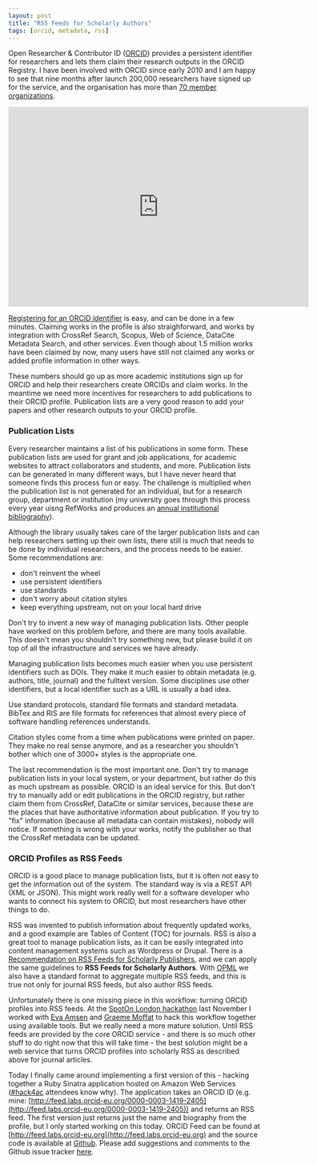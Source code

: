 ```yaml
---
layout: post
title: "RSS Feeds for Scholarly Authors"
tags: [orcid, metadata, rss]
---
```


Open Researcher & Contributor ID ([ORCID](https://speakerdeck.com/mfenner/orcid-connecting-research-and-researchers-1)) provides a persistent identifier for researchers and lets them claim their research outputs in the ORCID Registry. I have been involved with ORCID since early 2010 and I am happy to see that nine months after launch 200,000 researchers have signed up for the service, and the organisation has more than [70 member organizations](http://orcid.org/about/community/members).

<iframe src="http://s3.datawrapper.de/BZBSQ/" frameborder="0" allowtransparency="true" allowfullscreen="allowfullscreen" webkitallowfullscreen="webkitallowfullscreen" mozallowfullscreen="mozallowfullscreen" oallowfullscreen="oallowfullscreen" msallowfullscreen="msallowfullscreen" width="600" height="400"></iframe>

[Registering for an ORCID identifier](https://orcid.org/register) is easy, and can be done in a few minutes. Claiming works in the profile is also straighforward, and works by integration with CrossRef Search, Scopus, Web of Science, DataCite Metadata Search, and other services. Even though about 1.5 million works have been claimed by now, many users have still not claimed any works or added profile information in other ways. 

These numbers should go up as more academic institutions sign up for ORCID and help their researchers create ORCIDs and claim works. In the meantime we need more incentives for researchers to add publications to their ORCID profile. Publication lists are a very good reason to add your papers and other research outputs to your ORCID profile.

### Publication Lists

Every researcher maintains a list of his publications in some form. These publication lists are used for grant and job applications, for academic websites to attract collaborators and students, and more. Publication lists can be generated in many different ways, but I have never heard that someone finds this process fun or easy. The challenge is multiplied when the publication list is not generated for an individual, but for a research group, department or institution (my university goes through this process every year uisng RefWorks and produces an [annual institutional bibliography](http://www.refworks.com/RefShare2?site=047931198213200000/RWWS6A619751/2013%20Hochschulbibliografie)).

Although the library usually takes care of the larger publication lists and can help researchers setting up their own lists, there still is much that needs to be done by individual researchers, and the process needs to be easier. Some recommendations are:

* don't reinvent the wheel
* use persistent identifiers
* use standards
* don't worry about citation styles
* keep everything upstream, not on your local hard drive

Don't try to invent a new way of managing publication lists. Other people have worked on this problem before, and there are many tools available. This doesn't mean you shouldn't try something new, but please build it on top of all the infrastructure and services we have already.

Managing publication lists becomes much easier when you use persistent identifiers such as DOIs. They make it much easier to obtain metadata (e.g. authors, title, journal) and the fulltext version. Some disciplines use other identifiers, but a local identifier such as a URL is usually a bad idea.

Use standard protocols, standard file formats and standard metadata. BibTex and RIS are file formats for references that almost every piece of software handling references understands. 

Citation styles come from a time when publications were printed on paper. They make no real sense anymore, and as a researcher you shouldn't bother which one of 3000+ styles is the appropriate one.

The last recommendation is the most important one. Don't try to manage publication lists in your local system, or your department, but rather do this as much upstream as possible. ORCID is an ideal service for this. But don't try to manually add or edit publications in the ORCID registry, but rather claim them from CrossRef, DataCite or similar services, because these are the places that have authoritative information about publication. If you try to "fix" information (because all metadata can contain mistakes), nobody will notice. If something is wrong with your works, notify the publisher so that the CrossRef metadata can be updated.

### ORCID Profiles as RSS Feeds

ORCID is a good place to manage publication lists, but it is often not easy to get the information out of the system. The standard way is via a REST API (XML or JSON). This might work really well for a software developer who wants to connect his system to ORCID, but most researchers have other things to do. 

RSS was invented to publish information about frequently updated works, and a good example are Tables of Content (TOC) for journals. RSS is also a great tool to manage publication lists, as it can be easily integrated into content management systems such as Wordpress or Drupal. There is a [Recommendation  on RSS Feeds for Scholarly Publishers](http://oxford.crossref.org/best_practice/rss/), and we can apply the same guidelines to **RSS Feeds for Scholarly Authors**. With [OPML](http://en.wikipedia.org/wiki/OPML) we also have a standard format to aggregate multiple RSS feeds, and this is true not only for journal RSS feeds, but also author RSS feeds.

Unfortunately there is one missing piece in this workflow: turning ORCID profiles into RSS feeds. At the [SpotOn London hackathon](http://occamstypewriter.org/trading-knowledge/2012/11/13/solo-hackday/) last November I worked with [Eva Amsen](http://twitter.com/easternblot) and [Graeme Moffat](http://twitter.com/graemedmoffat) to hack this workflow together using available tools. But we really need a more mature solution. Until RSS feeds are provided by the core ORCID service - and there is so much other stuff to do right now that this will take time - the best solution might be a web service that turns ORCID profiles into scholarly RSS as described above for journal articles.

Today I finally came around implementing a first version of this - hacking together a Ruby Sinatra application hosted on Amazon Web Services ([#hack4ac](http://hack4ac.com) attendees know why). The application takes an ORCID ID (e.g. mine: [http://feed.labs.orcid-eu.org/0000-0003-1419-2405](http://feed.labs.orcid-eu.org/0000-0003-1419-2405)) and returns an RSS feed. The first version just returns just the name and biography from the profile, but I only started working on this today. ORCID Feed can be found at [http://feed.labs.orcid-eu.org](http://feed.labs.orcid-eu.org) and the source code is available at [Github](https://github.com/mfenner/orcid-feed). Please add suggestions and comments to the Github issue tracker [here](https://github.com/mfenner/orcid-feed/issues).